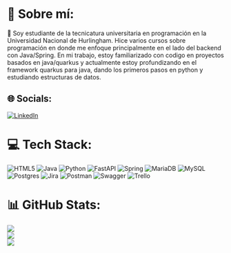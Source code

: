 # 💫 Sobre mí:
🌱 Soy estudiante de la tecnicatura universitaria en programación en la Universidad Nacional de Hurlingham. Hice varios cursos sobre programación en donde me enfoque principalmente en el lado del backend con Java/Spring. 
En mi trabajo, estoy familiarizado con codigo en proyectos basados en java/quarkus y actualmente estoy profundizando en el framework quarkus para java, dando los primeros pasos en python y estudiando estructuras de datos.


## 🌐 Socials:
[![LinkedIn](https://img.shields.io/badge/LinkedIn-%230077B5.svg?logo=linkedin&logoColor=white)](https://www.linkedin.com/in/kevin-caria/) 

# 💻 Tech Stack:
![HTML5](https://img.shields.io/badge/html5-%23E34F26.svg?style=flat&logo=html5&logoColor=white) ![Java](https://img.shields.io/badge/java-%23ED8B00.svg?style=flat&logo=java&logoColor=white) ![Python](https://img.shields.io/badge/python-3670A0?style=flat&logo=python&logoColor=ffdd54) ![FastAPI](https://img.shields.io/badge/FastAPI-005571?style=flat&logo=fastapi) ![Spring](https://img.shields.io/badge/spring-%236DB33F.svg?style=flat&logo=spring&logoColor=white) ![MariaDB](https://img.shields.io/badge/MariaDB-003545?style=flat&logo=mariadb&logoColor=white) ![MySQL](https://img.shields.io/badge/mysql-%2300f.svg?style=flat&logo=mysql&logoColor=white) ![Postgres](https://img.shields.io/badge/postgres-%23316192.svg?style=flat&logo=postgresql&logoColor=white) ![Jira](https://img.shields.io/badge/jira-%230A0FFF.svg?style=flat&logo=jira&logoColor=white) ![Postman](https://img.shields.io/badge/Postman-FF6C37?style=flat&logo=postman&logoColor=white) ![Swagger](https://img.shields.io/badge/-Swagger-%23Clojure?style=flat&logo=swagger&logoColor=white) ![Trello](https://img.shields.io/badge/Trello-%23026AA7.svg?style=flat&logo=Trello&logoColor=white)
# 📊 GitHub Stats:
![](https://github-readme-stats.vercel.app/api?username=kevincaria&theme=dark&hide_border=true&include_all_commits=true&count_private=true)<br/>
![](https://github-readme-streak-stats.herokuapp.com/?user=kevincaria&theme=dark&hide_border=true)<br/>
![](https://github-readme-stats.vercel.app/api/top-langs/?username=kevincaria&theme=dark&hide_border=true&include_all_commits=true&count_private=true&layout=compact)
